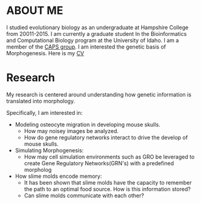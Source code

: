 
# [](#ABOUT-ME)ABOUT ME
I studied evolutionary biology as an undergraduate at Hampshire College from 20011-2015. I am currently a graduate student In the Bioinformatics and Computational Biology program at the University of Idaho. I am a member of the [CAPS group](http://www.capsidaho.com/). I am interested the genetic basis of Morphogenesis. Here is my [CV](https://github.com/morphogenetics/morphogenetics.github.io/blob/master/cv.pdf)


# [](#Research)Research
My research is centered around understanding how genetic information is translated into  morphology.

Specifically, I am interested in:
- Modeling osteocyte migration in developing mouse skulls.
  - How may noisey images be analyzed.
  - How do gene regulatory networks interact to drive the develop of mouse skulls.
- Simulating Morphogenesis:
  - How may cell simulation environments such as GRO be leveraged to create Gene Regulatory Networks(GRN's) with a predefined morpholog
- How slime molds encode memory:
  - It has been shown that slime molds have the capacity to remember the path to an optimal food source. How is this information stored?
  - Can slime molds communicate with each other?
